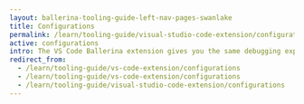```yaml
---
layout: ballerina-tooling-guide-left-nav-pages-swanlake
title: Configurations
permalink: /learn/tooling-guide/visual-studio-code-extension/configurations/
active: configurations
intro: The VS Code Ballerina extension gives you the same debugging experience as the conventional VS Code Debugger. Thus, you can run or debug your Ballerina programs easily via the VS Code Ballerina extension by launching its debugger. 
redirect_from:
  - /learn/tooling-guide/vs-code-extension/configurations
  - /learn/tooling-guide/vs-code-extension/configurations
  - /learn/tooling-guide/visual-studio-code-extension/configurations
---
```

